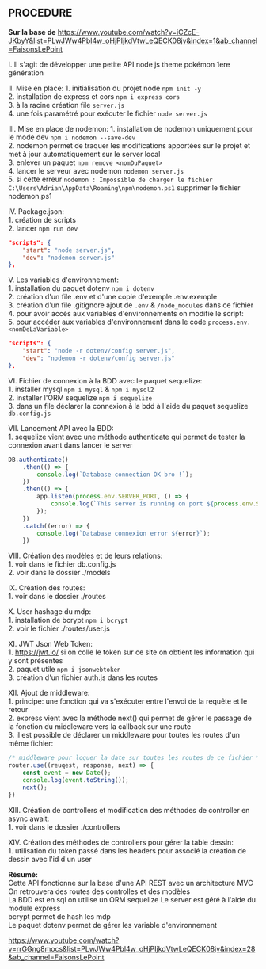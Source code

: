## PROCEDURE

**Sur la base de** https://www.youtube.com/watch?v=iCZcE-JKbyY&list=PLwJWw4Pbl4w_oHjPIjkdVtwLeQECK08jv&index=1&ab_channel=FaisonsLePoint  

I. Il s'agit de développer une petite API node js theme pokémon 1ere génération   

II. Mise en place:
    1. initialisation du projet node `npm init -y`  
    2. installation de express et cors `npm i express cors`    
    3. à la racine création file `server.js`  
    4. une fois paramétré pour exécuter le fichier `node server.js`  

III. Mise en place de nodemon:
    1. installation de nodemon uniquement pour le mode dev `npm i nodemon --save-dev`     
    2. nodemon permet de traquer les modifications apportées sur le projet et met à jour automatiquement sur le server local  
    3. enlever un paquet `npm remove <nomDuPaquet>`  
    4. lancer le serveur avec nodemon `nodemon server.js`  
    5. si cette erreur `nodemon : Impossible de charger le fichier C:\Users\Adrian\AppData\Roaming\npm\nodemon.ps1` supprimer le fichier nodemon.ps1  

IV. Package.json:  
    1. création de scripts  
    2. lancer `npm run dev`  
```json
"scripts": {
    "start": "node server.js",
    "dev": "nodemon server.js"
},
```

V. Les variables d'environnement:  
    1. installation du paquet dotenv `npm i dotenv`  
    2. création d'un file .env et d'une copie d'exemple .env.exemple  
    3. création d'un file .gitignore ajout de `.env` & `/node_modules` dans ce fichier  
    4. pour avoir accès aux variables d'environnements on modifie le script:  
    5. pour accéder aux variables d'environnement dans le code `process.env.<nomDeLaVariable>`  
```json
"scripts": {
    "start": "node -r dotenv/config server.js",
    "dev": "nodemon -r dotenv/config server.js"
},
```

VI. Fichier de connexion à la BDD avec le paquet sequelize:  
    1. installer mysql `npm i mysql` & `npm i mysql2`  
    2. installer l'ORM sequelize `npm i sequelize`  
    3. dans un file déclarer la connexion à la bdd à l'aide du paquet sequelize `db.config.js`  

VII. Lancement API avec la BDD:  
    1. sequelize vient avec une méthode authenticate qui permet de tester la connexion avant dans lancer le server  
```js
DB.authenticate()
    .then(() => {
        console.log(`Database connection OK bro !`);
    })
    .then(() => {
        app.listen(process.env.SERVER_PORT, () => {
            console.log(`This server is running on port ${process.env.SERVER_PORT}. Enjoy !`);
        });
    })
    .catch((error) => {
        console.log(`Database connexion error ${error}`);
    })
```

VIII. Création des modèles et de leurs relations:  
    1. voir dans le fichier db.config.js  
    2. voir dans le dossier ./models  

IX. Création des routes:  
    1. voir dans le dossier ./routes  

X. User hashage du mdp:  
    1. installation de bcrypt `npm i bcrypt`  
    2. voir le fichier ./routes/user.js  

XI. JWT Json Web Token:  
    1. https://jwt.io/ si on colle le token sur ce site on obtient les information qui y sont présentes  
    2. paquet utile `npm i jsonwebtoken`  
    3. création d'un fichier auth.js dans les routes  

XII. Ajout de middleware:  
    1. principe: une fonction qui va s'exécuter entre l'envoi de la requête et le retour  
    2. express vient avec la méthode next() qui permet de gérer le passage de la fonction du middleware vers la callback sur une route  
    3. il est possible de déclarer un middleware pour toutes les routes d'un même fichier:    
```js
/* middleware pour loguer la date sur toutes les routes de ce fichier */
router.use((reuqest, response, next) => {
    const event = new Date();
    console.log(event.toString());
    next();
})
```

XIII. Création de controllers et modification des méthodes de controller en async await:  
    1. voir dans le dossier ./controllers  

XIV. Création des méthodes de controllers pour gérer la table dessin:  
    1. utilisation du token passé dans les headers pour associé la création de dessin avec l'id d'un user  

**Résumé:**  
Cette API fonctionne sur la base d'une API REST avec un architecture MVC  
On retrouvera des routes des controlles et des modèles  
La BDD est en sql on utilise un ORM sequelize 
Le server est géré à l'aide du module express  
bcrypt permet de hash les mdp  
Le paquet dotenv permet de gérer les variable d'environnement  

https://www.youtube.com/watch?v=rrGGng8mocs&list=PLwJWw4Pbl4w_oHjPIjkdVtwLeQECK08jv&index=28&ab_channel=FaisonsLePoint  
